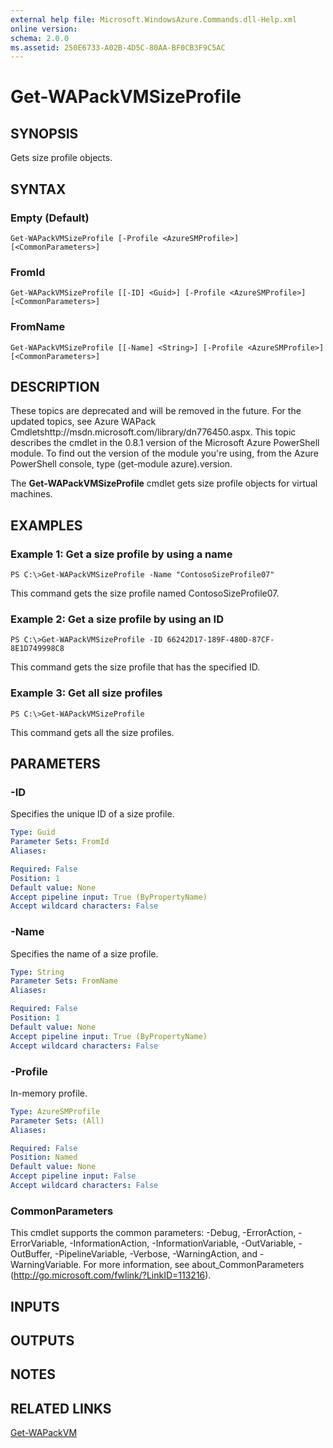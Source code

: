 ```yaml
---
external help file: Microsoft.WindowsAzure.Commands.dll-Help.xml
online version: 
schema: 2.0.0
ms.assetid: 250E6733-A02B-4D5C-80AA-BF0CB3F9C5AC
---
```


# Get-WAPackVMSizeProfile

## SYNOPSIS
Gets size profile objects.

## SYNTAX

### Empty (Default)
```
Get-WAPackVMSizeProfile [-Profile <AzureSMProfile>] [<CommonParameters>]
```

### FromId
```
Get-WAPackVMSizeProfile [[-ID] <Guid>] [-Profile <AzureSMProfile>] [<CommonParameters>]
```

### FromName
```
Get-WAPackVMSizeProfile [[-Name] <String>] [-Profile <AzureSMProfile>] [<CommonParameters>]
```

## DESCRIPTION
These topics are deprecated and will be removed in the future.
For the updated topics, see  Azure WAPack Cmdletshttp://msdn.microsoft.com/library/dn776450.aspx.
This topic describes the cmdlet in the 0.8.1 version of the Microsoft Azure PowerShell module.
To find out the version of the module you're using, from the Azure PowerShell console, type (get-module azure).version.

The **Get-WAPackVMSizeProfile** cmdlet gets size profile objects for virtual machines.

## EXAMPLES

### Example 1: Get a size profile by using a name
```
PS C:\>Get-WAPackVMSizeProfile -Name "ContosoSizeProfile07"
```

This command gets the size profile named ContosoSizeProfile07.

### Example 2: Get a size profile by using an ID
```
PS C:\>Get-WAPackVMSizeProfile -ID 66242D17-189F-480D-87CF-8E1D749998C8
```

This command gets the size profile that has the specified ID.

### Example 3: Get all size profiles
```
PS C:\>Get-WAPackVMSizeProfile
```

This command gets all the size profiles.

## PARAMETERS

### -ID
Specifies the unique ID of a size profile.

```yaml
Type: Guid
Parameter Sets: FromId
Aliases: 

Required: False
Position: 1
Default value: None
Accept pipeline input: True (ByPropertyName)
Accept wildcard characters: False
```

### -Name
Specifies the name of a size profile.

```yaml
Type: String
Parameter Sets: FromName
Aliases: 

Required: False
Position: 1
Default value: None
Accept pipeline input: True (ByPropertyName)
Accept wildcard characters: False
```

### -Profile
In-memory profile.

```yaml
Type: AzureSMProfile
Parameter Sets: (All)
Aliases: 

Required: False
Position: Named
Default value: None
Accept pipeline input: False
Accept wildcard characters: False
```

### CommonParameters
This cmdlet supports the common parameters: -Debug, -ErrorAction, -ErrorVariable, -InformationAction, -InformationVariable, -OutVariable, -OutBuffer, -PipelineVariable, -Verbose, -WarningAction, and -WarningVariable. For more information, see about_CommonParameters (http://go.microsoft.com/fwlink/?LinkID=113216).

## INPUTS

## OUTPUTS

## NOTES

## RELATED LINKS

[Get-WAPackVM](./Get-WAPackVM.md)


